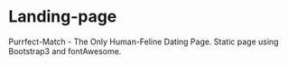 # Landing-page
Purrfect-Match -
The Only Human-Feline Dating Page.
Static page using Bootstrap3 and fontAwesome.
